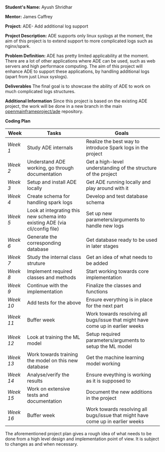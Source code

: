 **Student's Name:** Ayush Shridhar

**Mentor:** James Caffrey

**Project:** ADE- Add additional log support

**Project Description:** ADE supports only linux syslogs at the moment, the aim of this project is
to extend support to more complicated logs such as nginx/spark.

**Problem Definition:** ADE has pretty limited applicability at the moment. There are a lot of other applications
where ADE can be used, such as web servers and high performace computing. The aim of this project will enhance ADE to
support these applications, by handling additional logs (apart from just Linux syslogs).

**Deliverables** The final goal is to showcase the ability of ADE to work on much complicated logs structures.

**Additional Information** Since this project is based on the existing ADE project, the work will be done in a new branch
in the main [openmainframeproject/ade](https://github.com/openmainframeproject/ade) repository. 

**Coding Plan**

| Week | Tasks | Goals |
|------|-------|-------|
| _Week 1_ | Study ADE internals | Realize the best way to introduce Spark logs in the project |
| _Week 2_ | Understand ADE working, go through documentation | Get a high-level understanding of the structure of the project |
| _Week 3_ | Setup and install ADE locally | Get ADE running locally and play around with it |
| _Week 4_ | Create schema for handling spark logs | Develop and test database schema |
| _Week 5_ | Look at integrating this new schema into existing ADE (via cli/config file)| Set up new parameters/arguments to handle new logs|
| _Week 6_ | Generate the corresponding database | Get database ready to be used in later stages |
| _Week 7_ | Study the internal class struture | Get an idea of what needs to be added |
| _Week 8_ | Implement required classes and methods | Start working towards core implementation |
| _Week 9_ | Continue with the implementation | Finalize the classes and functions|
| _Week 10_ | Add tests for the above | Ensure everything is in place for the next part |
| _Week 11_ | Buffer week | Work towards resolving all bugs/issue that might have come up in earlier weeks |
| _Week 12_ | Look at training the ML model | Setup required parameters/arguments to setup the ML model|
| _Week 13_ | Work towards training the model on this new database | Get the machine learning model working |
| _Week 14_ | Analyse/verify the results | Ensure eveything is working as it is supposed to |
| _Week 15_ | Work on extensive tests and documentation | Document the new additions in the project |
| _Week 16_ | Buffer week | Work towards resolving all bugs/issue that might have come up in earlier weeks |

The aforementioned project plan gives a rough idea of what needs to be done from a high level design and implementation point of view. It is subject to changes as and when necessary.